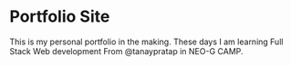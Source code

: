 #
  <h1> Portfolio Site </h1>
  
  This is my personal portfolio in the making.
  These days I am learning Full Stack Web development From @tanaypratap in NEO-G CAMP.